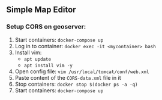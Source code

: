## Simple Map Editor

### Setup CORS on geoserver:
1. Start containers: `docker-compose up`
2. Log in to container: `docker exec -it <mycontainer> bash`
3. Install vim: 
    * `apt update` 
    * `apt install vim -y`
4. Open config file: `vim /usr/local/tomcat/conf/web.xml`
5. Paste content of the `CORS-data.xml` file in it
6. Stop containers: `docker stop $(docker ps -a -q)`
7. Start containers: `docker-compose up`

